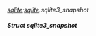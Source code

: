 _[sqlite](../../modules/sqlite/sqlite-module.md):[sqlite](../../modules/sqlite/sqlite-module.md).sqlite3\_snapshot_
##### Struct sqlite3\_snapshot
